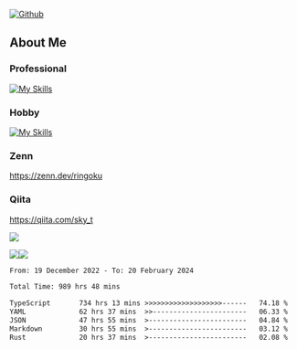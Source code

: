 [![Github](https://img.shields.io/github/followers/skyt-a?label=Follow&style=social)](https://github.com/skyt-a)

## About Me
### Professional
[![My Skills](https://skillicons.dev/icons?i=react,ts,js,nodejs,java,graphql,firebase,githubactions&theme=light)](https://skillicons.dev)
### Hobby
[![My Skills](https://skillicons.dev/icons?i=unity,rust,py&theme=light)](https://skillicons.dev)

### Zenn
https://zenn.dev/ringoku
### Qiita
https://qiita.com/sky_t


![](https://github-profile-summary-cards.vercel.app/api/cards/profile-details?username=skyt-a&theme=default)

![](https://github-profile-summary-cards.vercel.app/api/cards/repos-per-language?username=skyt-a&theme=default)![](https://github-profile-summary-cards.vercel.app/api/cards/stats?username=RinGoku&theme=default)

<!--START_SECTION:waka-->

```txt
From: 19 December 2022 - To: 20 February 2024

Total Time: 989 hrs 48 mins

TypeScript       734 hrs 13 mins >>>>>>>>>>>>>>>>>>>------   74.18 %
YAML             62 hrs 37 mins  >>-----------------------   06.33 %
JSON             47 hrs 55 mins  >------------------------   04.84 %
Markdown         30 hrs 55 mins  >------------------------   03.12 %
Rust             20 hrs 37 mins  >------------------------   02.08 %
```

<!--END_SECTION:waka-->

